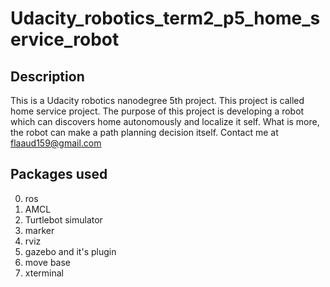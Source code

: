 # Udacity_robotics_term2_p5_home_service_robot
## Description
This is  a Udacity robotics nanodegree 5th project. This project is called home service project. The purpose of this project is developing a robot which can discovers home autonomously and localize it self. What is more, the robot can make a path planning decision itself. Contact me at flaaud159@gmail.com

## Packages used
0. ros
1. AMCL
2. Turtlebot simulator
3. marker
4. rviz
5. gazebo and it's plugin
6. move base
7. xterminal
